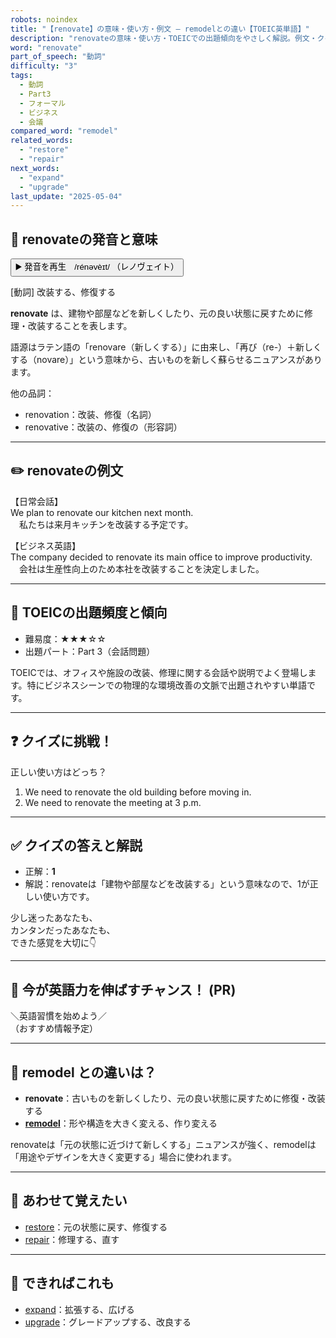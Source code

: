 ```yaml
---
robots: noindex
title: "【renovate】の意味・使い方・例文 ― remodelとの違い【TOEIC英単語】"
description: "renovateの意味・使い方・TOEICでの出題傾向をやさしく解説。例文・クイズ付きでremodelとの違いもわかりやすく学べます。"
word: "renovate"
part_of_speech: "動詞"
difficulty: "3"
tags:
  - 動詞
  - Part3
  - フォーマル
  - ビジネス
  - 会議
compared_word: "remodel"
related_words:
  - "restore"
  - "repair"
next_words:
  - "expand"
  - "upgrade"
last_update: "2025-05-04"
---
```


## 🔰 renovateの発音と意味

<button class="play-audio" onclick="playTTS('renovate')">
  <span class="play-audio-main">
    ▶️ 発音を再生　/rénəvèɪt/
  </span>
  <span class="play-audio-sub">
    （レノヴェイト）
  </span>
</button>

[動詞] 改装する、修復する

**renovate** は、建物や部屋などを新しくしたり、元の良い状態に戻すために修理・改装することを表します。

語源はラテン語の「renovare（新しくする）」に由来し、「再び（re-）＋新しくする（novare）」という意味から、古いものを新しく蘇らせるニュアンスがあります。

他の品詞：  
- renovation：改装、修復（名詞）
- renovative：改装の、修復の（形容詞）

---

## ✏️ renovateの例文

【日常会話】  
We plan to renovate our kitchen next month.  
　私たちは来月キッチンを改装する予定です。

【ビジネス英語】  
The company decided to renovate its main office to improve productivity.  
　会社は生産性向上のため本社を改装することを決定しました。

---

## 🎯 TOEICの出題頻度と傾向

- 難易度：★★★☆☆
- 出題パート：Part 3（会話問題）

TOEICでは、オフィスや施設の改装、修理に関する会話や説明でよく登場します。特にビジネスシーンでの物理的な環境改善の文脈で出題されやすい単語です。

---

## ❓ クイズに挑戦！

正しい使い方はどっち？

1. We need to renovate the old building before moving in.  
2. We need to renovate the meeting at 3 p.m.

---

## ✅ クイズの答えと解説

- 正解：**1**
- 解説：renovateは「建物や部屋などを改装する」という意味なので、1が正しい使い方です。

少し迷ったあなたも、  
カンタンだったあなたも、  
できた感覚を大切に👇️

---

## 🚀 今が英語力を伸ばすチャンス！ (PR)

<div class="info-center">
＼英語習慣を始めよう／<br>  
（おすすめ情報予定）
</div>

---

## 🤔  remodel との違いは？

- **renovate**：古いものを新しくしたり、元の良い状態に戻すために修復・改装する
- **[remodel](/remodel)**：形や構造を大きく変える、作り変える

renovateは「元の状態に近づけて新しくする」ニュアンスが強く、remodelは「用途やデザインを大きく変更する」場合に使われます。

---

## 🧩 あわせて覚えたい

- [restore](/restore)：元の状態に戻す、修復する
- [repair](/repair)：修理する、直す

---

## 📖 できればこれも

- [expand](/expand)：拡張する、広げる
- [upgrade](/upgrade)：グレードアップする、改良する

<!-- cvid: aid13_bid13 -->
